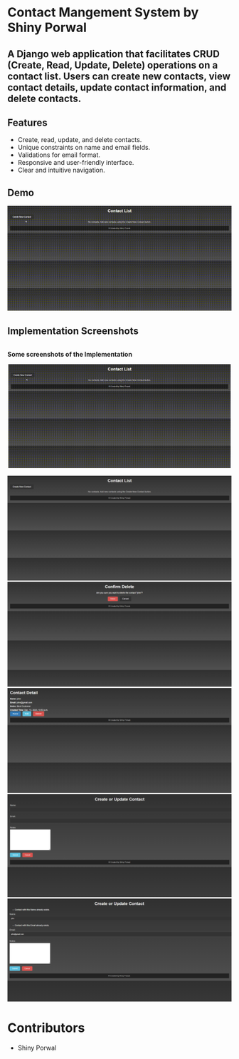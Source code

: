 # Contact Mangement System by Shiny Porwal

## A Django web application that facilitates CRUD (Create, Read, Update, Delete) operations on a contact list. Users can create new contacts, view contact details, update contact information, and delete contacts.

## Features
- Create, read, update, and delete contacts.
- Unique constraints on name and email fields.
- Validations for email format.
- Responsive and user-friendly interface.
- Clear and intuitive navigation.

## Demo
![Alt Text](assets/demo.gif)

## Implementation Screenshots

<div style="display:flex; justify-content: space-between;">
  <div>
    <p><strong> Some screenshots of the Implementation</strong></p>
    <p align="center">
    <img src="assets/demo.gif" width="500" alt="Alt Text">
    </p>
    <img src="assets/homePage.png" />
    <img src="assets/confirmDelete.png" />
    <img src="assets/contactDetail.png"/>
    <img src="assets/createUpdate.png" />
    <img src="assets/userExists.png" />
  </div>
</div>
  
# Contributors
- Shiny Porwal

